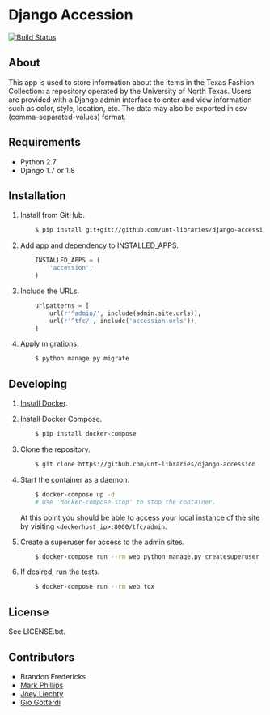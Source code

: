 Django Accession
================

[![Build Status](https://travis-ci.org/unt-libraries/django-accession.svg?branch=master)](https://travis-ci.org/unt-libraries/django-accession)


About
-----

This app is used to store information about the items in the Texas Fashion
Collection: a repository operated by the University of North Texas. Users are
provided with a Django admin interface to enter and view information such as
color, style, location, etc. The data may also be exported in csv
(comma-separated-values) format.


Requirements
------------

* Python 2.7
* Django 1.7 or 1.8


Installation
------------

1. Install from GitHub.
    ```sh
        $ pip install git+git://github.com/unt-libraries/django-accession.git
    ```

2. Add app and dependency to INSTALLED_APPS.
    ```python
        INSTALLED_APPS = (
            'accession',
        )
    ```

3. Include the URLs.
    ```python
        urlpatterns = [
            url(r'^admin/', include(admin.site.urls)),
            url(r'^tfc/', include('accession.urls')),
        ]
    ```

4. Apply migrations.
    ```sh
        $ python manage.py migrate
    ```


Developing
----------

1. [Install Docker](http://docs.docker.com/installation/).

2. Install Docker Compose.
    ```sh
        $ pip install docker-compose
    ```

3. Clone the repository.
    ```sh
        $ git clone https://github.com/unt-libraries/django-accession
    ```

4. Start the container as a daemon.
    ```sh
        $ docker-compose up -d
        # Use 'docker-compose stop' to stop the container.
    ```
    At this point you should be able to access your local instance of the site by visiting `<dockerhost_ip>:8000/tfc/admin`.

5. Create a superuser for access to the admin sites.
    ```sh
        $ docker-compose run --rm web python manage.py createsuperuser
    ```

6. If desired, run the tests.
    ```sh
        $ docker-compose run --rm web tox
    ```

License
-------

See LICENSE.txt.


Contributors
------------

* Brandon Fredericks
* [Mark Phillips](https://github.com/vphill)
* [Joey Liechty](https://github.com/yeahdef)
* [Gio Gottardi](https://github.com/somexpert)
